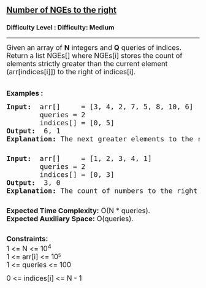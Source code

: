 <h2><a href="https://www.geeksforgeeks.org/problems/number-of-nges-to-the-right/1">Number of NGEs to the right</a></h2><h3>Difficulty Level : Difficulty: Medium</h3><hr><div class="problems_problem_content__Xm_eO"><p><span style="font-size: 18px;">Given an array of <strong>N</strong> integers and <strong>Q</strong> queries of indices. Return a list NGEs[] where NGEs[i] stores the count of elements strictly greater than the current element (arr[indices[i]]) to the right of indices[i].</span></p>
<p><span style="font-size: 18px;"><br><strong>Examples :</strong></span></p>
<pre><span style="font-size: 18px;"><strong>Input: </strong> arr[]     = [3, 4, 2, 7, 5, 8, 10, 6</span><span style="font-size: 18px;">]
        queries = 2
&nbsp;       indices[] = [0, 5]
<strong>Output: </strong> 6, 1
<strong>Explanation: </strong>The next greater elements to the right of 3(index 0) are 4,7,5,8,10,6. The next greater elements to the right of 8(index 5) is only 10.
</span>
</pre>
<pre><span style="font-size: 18px;"><strong>Input: </strong> arr[]     = [1, 2, 3, 4, 1</span><span style="font-size: 18px;">]
        queries = 2
&nbsp;       indices[] = [0, 3]
<strong>Output: </strong> 3, 0
<strong>Explanation: </strong>The count of numbers to the right of index 0 which are greater than arr[0] is 3 i.e. (2, 3, 4). Similarly, the </span><span style="font-size: 14pt;">count of numbers to the right of index 3 which are greater than arr[3] is 0, since there are no greater elements than 4 to the right of the array.</span></pre>
<p><br><span style="font-size: 18px;"><strong>Expected Time Complexity:</strong> O(N * queries).<br><strong>Expected Auxiliary Space:</strong> O(queries).</span></p>
<p><br><span style="font-size: 18px;"><strong>Constraints:</strong><br>1 &lt;= N &lt;= 10<sup>4</sup></span><br><span style="font-size: 18px;">1 &lt;= arr[i] &lt;= 10</span><sup>5</sup><br><span style="font-size: 18px;">1 &lt;= queries &lt;= 100</span></p>
<p><span style="font-size: 18px;">0 &lt;= indices[i] &lt;= N - 1</span></p>
<p>&nbsp;</p></div>